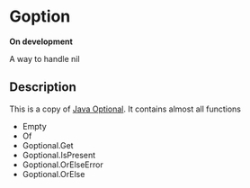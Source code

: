 # Goption

__On development__

A way to handle nil

## Description

This is a copy of [Java Optional](https://docs.oracle.com/javase/8/docs/api/java/util/Optional.html). It contains almost all functions

- Empty
- Of
- Goptional.Get
- Goptional.IsPresent
- Goptional.OrElseError
- Goptional.OrElse
